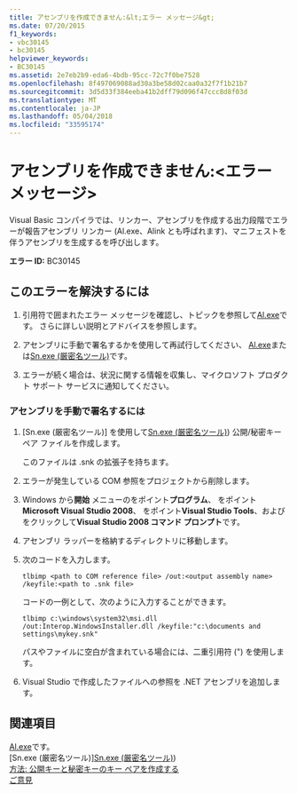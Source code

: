 ```yaml
---
title: アセンブリを作成できません:&lt;エラー メッセージ&gt;
ms.date: 07/20/2015
f1_keywords:
- vbc30145
- bc30145
helpviewer_keywords:
- BC30145
ms.assetid: 2e7eb2b9-eda6-4bdb-95cc-72c7f0be7528
ms.openlocfilehash: 8f497069088ad30a3be58d02caa0a32f7f1b21b7
ms.sourcegitcommit: 3d5d33f384eeba41b2dff79d096f47ccc8d8f03d
ms.translationtype: MT
ms.contentlocale: ja-JP
ms.lasthandoff: 05/04/2018
ms.locfileid: "33595174"
---
```

# <a name="unable-to-emit-assembly-lterror-messagegt"></a>アセンブリを作成できません:&lt;エラー メッセージ&gt;
Visual Basic コンパイラでは、リンカー、アセンブリを作成する出力段階でエラーが報告アセンブリ リンカー (Al.exe、Alink とも呼ばれます)、マニフェストを伴うアセンブリを生成するを呼び出します。  
  
 **エラー ID:** BC30145  
  
## <a name="to-correct-this-error"></a>このエラーを解決するには  
  
1.  引用符で囲まれたエラー メッセージを確認し、トピックを参照して[Al.exe](../../../framework/tools/al-exe-assembly-linker.md)です。 さらに詳しい説明とアドバイスを参照します。  
  
2.  アセンブリに手動で署名するかを使用して再試行してください、 [Al.exe](../../../framework/tools/al-exe-assembly-linker.md)または[Sn.exe (厳密名ツール)](../../../framework/tools/sn-exe-strong-name-tool.md)です。  
  
3.  エラーが続く場合は、状況に関する情報を収集し、マイクロソフト プロダクト サポート サービスに通知してください。  
  
### <a name="to-sign-the-assembly-manually"></a>アセンブリを手動で署名するには  
  
1.  [Sn.exe (厳密名ツール)] を使用して[Sn.exe (厳密名ツール)](../../../framework/tools/sn-exe-strong-name-tool.md)) 公開/秘密キー ペア ファイルを作成します。  
  
     このファイルは .snk の拡張子を持ちます。  
  
2.  エラーが発生している COM 参照をプロジェクトから削除します。  
  
3.  Windows から**開始** メニューのをポイント**プログラム**、 をポイント**Microsoft Visual Studio 2008**、 をポイント**Visual Studio Tools**、およびをクリックして**Visual Studio 2008 コマンド プロンプト**です。  
  
4.  アセンブリ ラッパーを格納するディレクトリに移動します。  
  
5.  次のコードを入力します。  
  
    ```  
    tlbimp <path to COM reference file> /out:<output assembly name> /keyfile:<path to .snk file>  
    ```  
  
     コードの一例として、次のように入力することができます。  
  
    ```  
    tlbimp c:\windows\system32\msi.dll /out:Interop.WindowsInstaller.dll /keyfile:"c:\documents and settings\mykey.snk"  
    ```  
  
     パスやファイルに空白が含まれている場合には、二重引用符 (") を使用します。  
  
6.  Visual Studio で作成したファイルへの参照を .NET アセンブリを追加します。  
  
## <a name="see-also"></a>関連項目  
 
 [Al.exe](../../../framework/tools/al-exe-assembly-linker.md)です。  
 [Sn.exe (厳密名ツール)][Sn.exe (厳密名ツール)](../../../framework/tools/sn-exe-strong-name-tool.md))  
 [方法: 公開キーと秘密キーのキー ペアを作成する](../../../framework/app-domains/how-to-create-a-public-private-key-pair.md)  
 [ご意見](/visualstudio/ide/talk-to-us)
